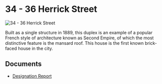 # 34 - 36 Herrick Street

![34 - 36 Herrick Street](images/34-26-herrick-street.png)

Built as a single structure in 1889, this duplex is an example of a popular French style of architecture known as Second Empire, of which the most distinctive feature is the mansard roof. This house is the first known brick-faced house in the city.

## Documents

-   [Designation Report](documents/34-36-herrick-street-designation.pdf)
